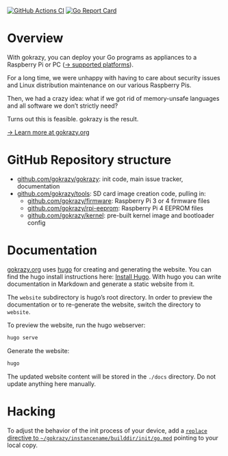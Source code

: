 [![GitHub Actions CI](https://github.com/gokrazy/gokrazy/actions/workflows/main.yml/badge.svg)](https://github.com/gokrazy/gokrazy/actions/workflows/main.yml)
[![Go Report Card](https://goreportcard.com/badge/github.com/gokrazy/gokrazy)](https://goreportcard.com/report/github.com/gokrazy/gokrazy)

# Overview

With gokrazy, you can deploy your Go programs as appliances to a Raspberry Pi or
PC ([→ supported platforms](https://gokrazy.org/platforms/)).

For a long time, we were unhappy with having to care about security issues and
Linux distribution maintenance on our various Raspberry Pis.

Then, we had a crazy idea: what if we got rid of memory-unsafe languages and all
software we don’t strictly need?

Turns out this is feasible. gokrazy is the result.

[→ Learn more at gokrazy.org](https://gokrazy.org/)

# GitHub Repository structure

* [github.com/gokrazy/gokrazy](https://github.com/gokrazy/gokrazy): init code, main issue tracker, documentation
* [github.com/gokrazy/tools](https://github.com/gokrazy/tools): SD card image creation code, pulling in:
    * [github.com/gokrazy/firmware](https://github.com/gokrazy/firmware): Raspberry Pi 3 or 4 firmware files
    * [github.com/gokrazy/rpi-eeprom](https://github.com/gokrazy/rpi-eeprom): Raspberry Pi 4 EEPROM files
    * [github.com/gokrazy/kernel](https://github.com/gokrazy/kernel): pre-built kernel image and bootloader config

# Documentation

[gokrazy.org](https://gokrazy.org) uses [hugo](https://gohugo.io/) for creating and generating the website.
You can find the hugo install instructions here: [Install Hugo](https://gohugo.io/getting-started/installing/).
With hugo you can write documentation in Markdown and generate a static website from it.

The `website` subdirectory is hugo’s root directory. In order to preview the
documentation or to re-generate the website, switch the directory to `website`.

To preview the website, run the hugo webserver:

```bash
hugo serve
```

Generate the website:

```bash
hugo
```

The updated website content will be stored in the `./docs` directory.
Do not update anything here manually.

# Hacking

To adjust the behavior of the init process of your device, add a [`replace` directive to `~/gokrazy/instancename/builddir/init/go.mod`](https://gokrazy.org/development/modules/) pointing to your local copy.
